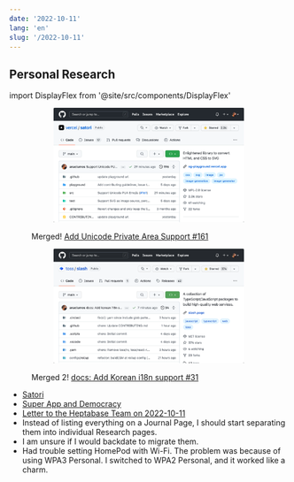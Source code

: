 ```yaml
---
date: '2022-10-11'
lang: 'en'
slug: '/2022-10-11'
---
```


## Personal Research

import DisplayFlex from '@site/src/components/DisplayFlex'

<DisplayFlex>

<figure>


<figure>

![Add Unicode Private Area Support #161 Merged](../assets/CD80BA.png)


</figure>

<figcaption>

Merged! [Add Unicode Private Area Support #161](https://github.com/vercel/satori/pull/161)

</figcaption>
</figure>

<figure>


<figure>

![docs: Add Korean i18n support #31](../assets/A1EC65.png)


</figure>

<figcaption>

Merged 2! [docs: Add Korean i18n support #31](https://github.com/toss/slash/pull/31)

</figcaption>
</figure>
</DisplayFlex>

- [Satori](./../.././docs/pages/Satori.md)
- [Super App and Democracy](./../.././docs/pages/Super%20App%20and%20Democracy.md)
- [Letter to the Heptabase Team on 2022-10-11](./../.././docs/pages/Letter%20to%20the%20Heptabase%20Team%20on%202022-10-11.md)
- Instead of listing everything on a Journal Page, I should start separating them into individual Research pages.
- I am unsure if I would backdate to migrate them.
- Had trouble setting HomePod with Wi-Fi. The problem was because of using WPA3 Personal. I switched to WPA2 Personal, and it worked like a charm.

<head>
  <html lang="en-US"/>
</head>
